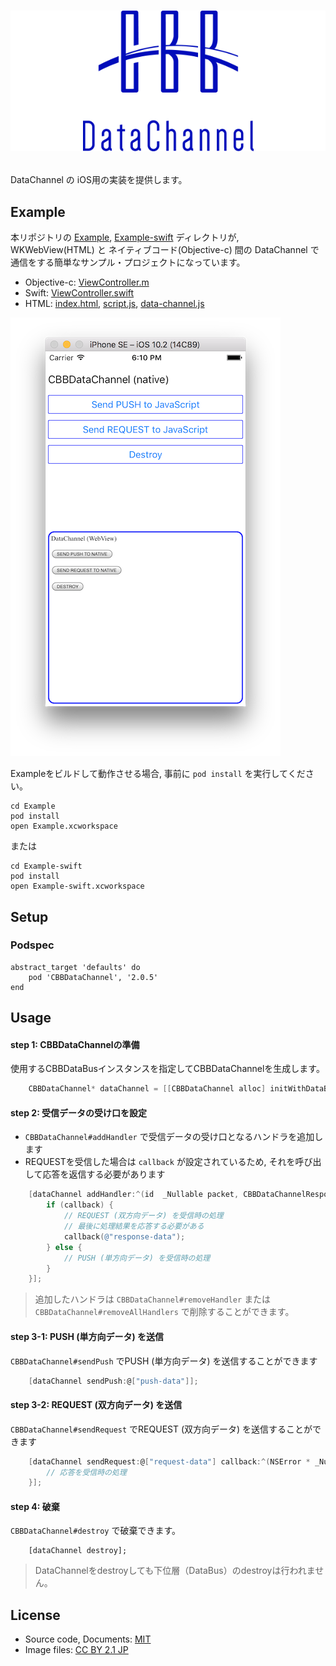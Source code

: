 # <p align="center"><img src="title.png"/></p>
DataChannel の iOS用の実装を提供します。

## Example 
本リポジトリの [Example](Example), [Example-swift](Example-swift) ディレクトリが, WKWebView(HTML) と ネイティブコード(Objective-c) 間の DataChannel で通信をする簡単なサンプル・プロジェクトになっています。
- Objective-c: [ViewController.m](Example/Example/ViewController.m)
- Swift: [ViewController.swift](Example-swift/Example-swift/ViewController.swift)
- HTML: [index.html](Example/www/index.html), [script.js](Example/www/script.js), [data-channel.js](Example/www/data-channel.js)

![screen-shot](Example/screen-shot.png)

Exampleをビルドして動作させる場合, 事前に `pod install` を実行してください。
```
cd Example
pod install
open Example.xcworkspace
```

または
```
cd Example-swift
pod install
open Example-swift.xcworkspace
```

## Setup 
### Podspec
```
abstract_target 'defaults' do
    pod 'CBBDataChannel', '2.0.5'
end
```

## Usage
#### step 1: CBBDataChannelの準備
使用するCBBDataBusインスタンスを指定してCBBDataChannelを生成します。

```objective-c
    CBBDataChannel* dataChannel = [[CBBDataChannel alloc] initWithDataBus:dataBus];
```

#### step 2: 受信データの受け口を設定
- `CBBDataChannel#addHandler` で受信データの受け口となるハンドラを追加します
- REQUESTを受信した場合は `callback` が設定されているため, それを呼び出して応答を返信する必要があります

```objective-c
    [dataChannel addHandler:^(id  _Nullable packet, CBBDataChannelResponseCallback  _Nullable callback) {
        if (callback) {
            // REQUEST (双方向データ) を受信時の処理
            // 最後に処理結果を応答する必要がある
            callback(@"response-data");
        } else {
            // PUSH (単方向データ) を受信時の処理
        }
    }];
```

> 追加したハンドラは `CBBDataChannel#removeHandler` または `CBBDataChannel#removeAllHandlers` で削除することができます。

#### step 3-1: PUSH (単方向データ) を送信
`CBBDataChannel#sendPush` でPUSH (単方向データ) を送信することができます

```objective-c
    [dataChannel sendPush:@["push-data"]];
```

#### step 3-2: REQUEST (双方向データ) を送信
`CBBDataChannel#sendRequest` でREQUEST (双方向データ) を送信することができます

```objective-c
    [dataChannel sendRequest:@["request-data"] callback:^(NSError * _Nullable error, id  _Nullable packet) {
        // 応答を受信時の処理
    }];
```

#### step 4: 破棄
`CBBDataChannel#destroy` で破棄できます。

```objectChannel
    [dataChannel destroy];
```

> DataChannelをdestroyしても下位層（DataBus）のdestroyは行われません。

## License
- Source code, Documents: [MIT](LICENSE)
- Image files: [CC BY 2.1 JP](https://creativecommons.org/licenses/by/2.1/jp/)
